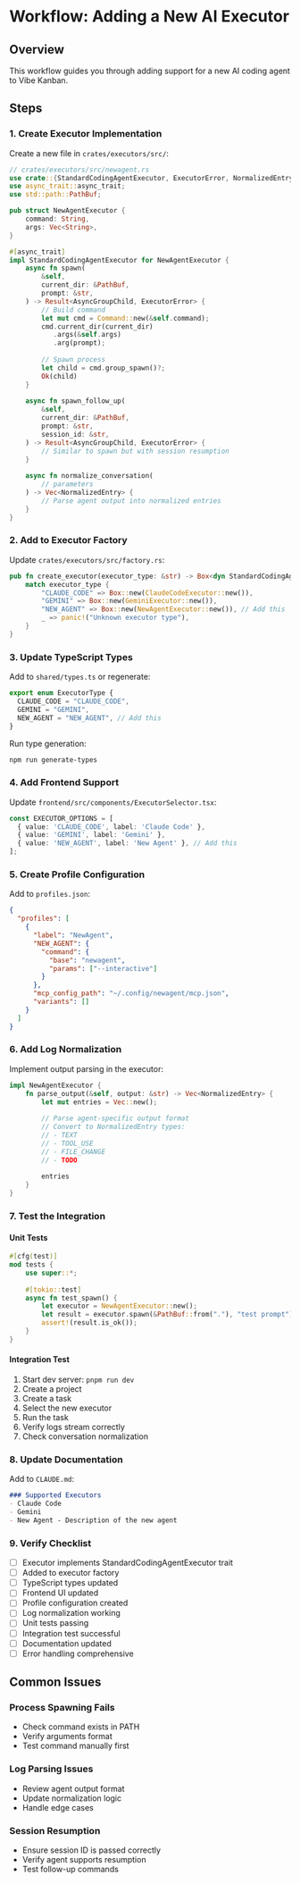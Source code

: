 # Workflow: Adding a New AI Executor

## Overview
This workflow guides you through adding support for a new AI coding agent to Vibe Kanban.

## Steps

### 1. Create Executor Implementation

Create a new file in `crates/executors/src/`:

```rust
// crates/executors/src/newagent.rs
use crate::{StandardCodingAgentExecutor, ExecutorError, NormalizedEntry};
use async_trait::async_trait;
use std::path::PathBuf;

pub struct NewAgentExecutor {
    command: String,
    args: Vec<String>,
}

#[async_trait]
impl StandardCodingAgentExecutor for NewAgentExecutor {
    async fn spawn(
        &self,
        current_dir: &PathBuf,
        prompt: &str,
    ) -> Result<AsyncGroupChild, ExecutorError> {
        // Build command
        let mut cmd = Command::new(&self.command);
        cmd.current_dir(current_dir)
           .args(&self.args)
           .arg(prompt);
        
        // Spawn process
        let child = cmd.group_spawn()?;
        Ok(child)
    }
    
    async fn spawn_follow_up(
        &self,
        current_dir: &PathBuf,
        prompt: &str,
        session_id: &str,
    ) -> Result<AsyncGroupChild, ExecutorError> {
        // Similar to spawn but with session resumption
    }
    
    async fn normalize_conversation(
        // parameters
    ) -> Vec<NormalizedEntry> {
        // Parse agent output into normalized entries
    }
}
```

### 2. Add to Executor Factory

Update `crates/executors/src/factory.rs`:

```rust
pub fn create_executor(executor_type: &str) -> Box<dyn StandardCodingAgentExecutor> {
    match executor_type {
        "CLAUDE_CODE" => Box::new(ClaudeCodeExecutor::new()),
        "GEMINI" => Box::new(GeminiExecutor::new()),
        "NEW_AGENT" => Box::new(NewAgentExecutor::new()), // Add this
        _ => panic!("Unknown executor type"),
    }
}
```

### 3. Update TypeScript Types

Add to `shared/types.ts` or regenerate:

```typescript
export enum ExecutorType {
  CLAUDE_CODE = "CLAUDE_CODE",
  GEMINI = "GEMINI",
  NEW_AGENT = "NEW_AGENT", // Add this
}
```

Run type generation:
```bash
npm run generate-types
```

### 4. Add Frontend Support

Update `frontend/src/components/ExecutorSelector.tsx`:

```typescript
const EXECUTOR_OPTIONS = [
  { value: 'CLAUDE_CODE', label: 'Claude Code' },
  { value: 'GEMINI', label: 'Gemini' },
  { value: 'NEW_AGENT', label: 'New Agent' }, // Add this
];
```

### 5. Create Profile Configuration

Add to `profiles.json`:

```json
{
  "profiles": [
    {
      "label": "NewAgent",
      "NEW_AGENT": {
        "command": {
          "base": "newagent",
          "params": ["--interactive"]
        }
      },
      "mcp_config_path": "~/.config/newagent/mcp.json",
      "variants": []
    }
  ]
}
```

### 6. Add Log Normalization

Implement output parsing in the executor:

```rust
impl NewAgentExecutor {
    fn parse_output(&self, output: &str) -> Vec<NormalizedEntry> {
        let mut entries = Vec::new();
        
        // Parse agent-specific output format
        // Convert to NormalizedEntry types:
        // - TEXT
        // - TOOL_USE
        // - FILE_CHANGE
        // - TODO
        
        entries
    }
}
```

### 7. Test the Integration

#### Unit Tests
```rust
#[cfg(test)]
mod tests {
    use super::*;
    
    #[tokio::test]
    async fn test_spawn() {
        let executor = NewAgentExecutor::new();
        let result = executor.spawn(&PathBuf::from("."), "test prompt").await;
        assert!(result.is_ok());
    }
}
```

#### Integration Test
1. Start dev server: `pnpm run dev`
2. Create a project
3. Create a task
4. Select the new executor
5. Run the task
6. Verify logs stream correctly
7. Check conversation normalization

### 8. Update Documentation

Add to `CLAUDE.md`:
```markdown
### Supported Executors
- Claude Code
- Gemini
- New Agent - Description of the new agent
```

### 9. Verify Checklist

- [ ] Executor implements StandardCodingAgentExecutor trait
- [ ] Added to executor factory
- [ ] TypeScript types updated
- [ ] Frontend UI updated
- [ ] Profile configuration created
- [ ] Log normalization working
- [ ] Unit tests passing
- [ ] Integration test successful
- [ ] Documentation updated
- [ ] Error handling comprehensive

## Common Issues

### Process Spawning Fails
- Check command exists in PATH
- Verify arguments format
- Test command manually first

### Log Parsing Issues
- Review agent output format
- Update normalization logic
- Handle edge cases

### Session Resumption
- Ensure session ID is passed correctly
- Verify agent supports resumption
- Test follow-up commands